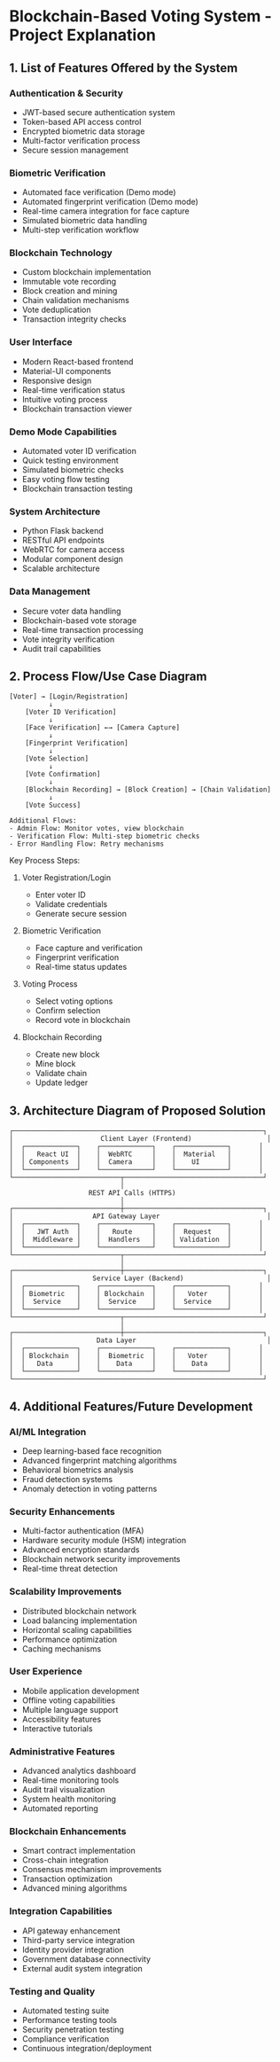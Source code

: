 # Blockchain-Based Voting System - Project Explanation

## 1. List of Features Offered by the System

### Authentication & Security
- JWT-based secure authentication system
- Token-based API access control
- Encrypted biometric data storage
- Multi-factor verification process
- Secure session management

### Biometric Verification
- Automated face verification (Demo mode)
- Automated fingerprint verification (Demo mode)
- Real-time camera integration for face capture
- Simulated biometric data handling
- Multi-step verification workflow

### Blockchain Technology
- Custom blockchain implementation
- Immutable vote recording
- Block creation and mining
- Chain validation mechanisms
- Vote deduplication
- Transaction integrity checks

### User Interface
- Modern React-based frontend
- Material-UI components
- Responsive design
- Real-time verification status
- Intuitive voting process
- Blockchain transaction viewer

### Demo Mode Capabilities
- Automated voter ID verification
- Quick testing environment
- Simulated biometric checks
- Easy voting flow testing
- Blockchain transaction testing

### System Architecture
- Python Flask backend
- RESTful API endpoints
- WebRTC for camera access
- Modular component design
- Scalable architecture

### Data Management
- Secure voter data handling
- Blockchain-based vote storage
- Real-time transaction processing
- Vote integrity verification
- Audit trail capabilities

## 2. Process Flow/Use Case Diagram

```
[Voter] → [Login/Registration]
          ↓
    [Voter ID Verification]
          ↓
    [Face Verification] ←→ [Camera Capture]
          ↓
    [Fingerprint Verification]
          ↓
    [Vote Selection]
          ↓
    [Vote Confirmation]
          ↓
    [Blockchain Recording] → [Block Creation] → [Chain Validation]
          ↓
    [Vote Success]

Additional Flows:
- Admin Flow: Monitor votes, view blockchain
- Verification Flow: Multi-step biometric checks
- Error Handling Flow: Retry mechanisms
```

Key Process Steps:
1. Voter Registration/Login
   - Enter voter ID
   - Validate credentials
   - Generate secure session

2. Biometric Verification
   - Face capture and verification
   - Fingerprint verification
   - Real-time status updates

3. Voting Process
   - Select voting options
   - Confirm selection
   - Record vote in blockchain

4. Blockchain Recording
   - Create new block
   - Mine block
   - Validate chain
   - Update ledger

## 3. Architecture Diagram of Proposed Solution

```
┌───────────────────────────────────────────────────────────────┐
│                      Client Layer (Frontend)                   │
│  ┌─────────────┐    ┌─────────────┐    ┌─────────────┐       │
│  │   React UI  │    │  WebRTC     │    │  Material   │       │
│  │ Components  │    │  Camera     │    │    UI       │       │
│  └─────────────┘    └─────────────┘    └─────────────┘       │
└───────────────────────────┬───────────────────────────────────┘
                            │
                    REST API Calls (HTTPS)
                            │
┌───────────────────────────┼───────────────────────────────────┐
│                    API Gateway Layer                           │
│  ┌─────────────┐    ┌─────────────┐    ┌─────────────┐       │
│  │   JWT Auth  │    │   Route     │    │  Request    │       │
│  │  Middleware │    │  Handlers   │    │ Validation  │       │
│  └─────────────┘    └─────────────┘    └─────────────┘       │
└───────────────────────────┬───────────────────────────────────┘
                            │
┌───────────────────────────┼───────────────────────────────────┐
│                    Service Layer (Backend)                     │
│  ┌─────────────┐    ┌─────────────┐    ┌─────────────┐       │
│  │ Biometric   │    │ Blockchain  │    │   Voter     │       │
│  │  Service    │    │  Service    │    │  Service    │       │
│  └─────────────┘    └─────────────┘    └─────────────┘       │
└───────────────────────────┬───────────────────────────────────┘
                            │
┌───────────────────────────┼───────────────────────────────────┐
│                     Data Layer                                 │
│  ┌─────────────┐    ┌─────────────┐    ┌─────────────┐       │
│  │ Blockchain  │    │  Biometric  │    │   Voter     │       │
│  │   Data      │    │    Data     │    │    Data     │       │
│  └─────────────┘    └─────────────┘    └─────────────┘       │
└───────────────────────────────────────────────────────────────┘
```

## 4. Additional Features/Future Development

### AI/ML Integration
- Deep learning-based face recognition
- Advanced fingerprint matching algorithms
- Behavioral biometrics analysis
- Fraud detection systems
- Anomaly detection in voting patterns

### Security Enhancements
- Multi-factor authentication (MFA)
- Hardware security module (HSM) integration
- Advanced encryption standards
- Blockchain network security improvements
- Real-time threat detection

### Scalability Improvements
- Distributed blockchain network
- Load balancing implementation
- Horizontal scaling capabilities
- Performance optimization
- Caching mechanisms

### User Experience
- Mobile application development
- Offline voting capabilities
- Multiple language support
- Accessibility features
- Interactive tutorials

### Administrative Features
- Advanced analytics dashboard
- Real-time monitoring tools
- Audit trail visualization
- System health monitoring
- Automated reporting

### Blockchain Enhancements
- Smart contract implementation
- Cross-chain integration
- Consensus mechanism improvements
- Transaction optimization
- Advanced mining algorithms

### Integration Capabilities
- API gateway enhancement
- Third-party service integration
- Identity provider integration
- Government database connectivity
- External audit system integration

### Testing and Quality
- Automated testing suite
- Performance testing tools
- Security penetration testing
- Compliance verification
- Continuous integration/deployment 